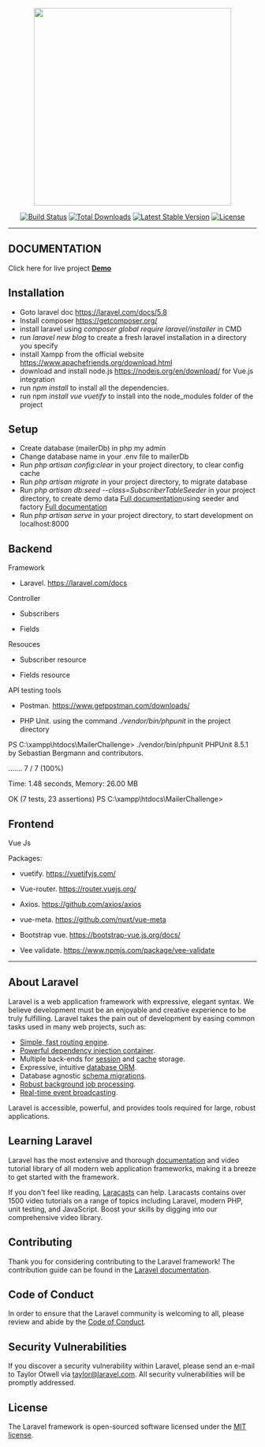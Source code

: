 <p align="center"><img src="https://res.cloudinary.com/dtfbvvkyp/image/upload/v1566331377/laravel-logolockup-cmyk-red.svg" width="400"></p>

<p align="center">
<a href="https://travis-ci.org/laravel/framework"><img src="https://travis-ci.org/laravel/framework.svg" alt="Build Status"></a>
<a href="https://packagist.org/packages/laravel/framework"><img src="https://poser.pugx.org/laravel/framework/d/total.svg" alt="Total Downloads"></a>
<a href="https://packagist.org/packages/laravel/framework"><img src="https://poser.pugx.org/laravel/framework/v/stable.svg" alt="Latest Stable Version"></a>
<a href="https://packagist.org/packages/laravel/framework"><img src="https://poser.pugx.org/laravel/framework/license.svg" alt="License"></a>
</p>

<hr>

## DOCUMENTATION

<p>Click here for live project <a href='https://www.mailerchallenge.henrymoby.tech'><b>Demo</b></a> </p>

## Installation 

- Goto laravel doc https://laravel.com/docs/5.8
- Install composer https://getcomposer.org/
- install laravel using <i>composer global require laravel/installer</i> in CMD
- run <i>laravel new blog</i> to create a fresh laravel installation in a directory you specify
- install Xampp from the official website https://www.apachefriends.org/download.html
- download and install node.js https://nodejs.org/en/download/ for Vue.js integration 
- run <i>npm install</i> to install all the dependencies.
- run npm <i>install vue vuetify</i> to install into the node_modules folder of the project

## Setup

- Create database (mailerDb) in php my admin
- Change database name in your .env file to mailerDb
- Run <i>php artisan config:clear</i> in your project directory, to clear config cache 
- Run <i>php artisan migrate</i> in your project directory, to migrate database 
- Run <i>php artisan db:seed --class=SubscriberTableSeeder</i> in your project directory, to create demo data <a href='https://laravel.com/docs/master/seeding'>Full documentation</a>using seeder and factory <a href='https://laravel-news.com/learn-to-use-model-factories-in-laravel-5-1'>Full documentation</a>
- Run <i>php artisan serve</i> in your project directory, to start development on localhost:8000

## Backend

<p>Framework</p>

- Laravel. https://laravel.com/docs

<p>Controller</p>

- Subscribers 

- Fields 

<p>Resouces</p>

- Subscriber resource

- Fields resource

<p>API testing tools</p>

- Postman. https://www.getpostman.com/downloads/

- PHP Unit. using the command <i>./vendor/bin/phpunit</i> in the project directory

<div class='jumbotron'>
PS C:\xampp\htdocs\MailerChallenge> ./vendor/bin/phpunit
PHPUnit 8.5.1 by Sebastian Bergmann and contributors.

.......                                                             7 / 7 (100%)

Time: 1.48 seconds, Memory: 26.00 MB

OK (7 tests, 23 assertions)
PS C:\xampp\htdocs\MailerChallenge>
</div>

## Frontend

<p>Vue Js</p>
<p>Packages:</p>

- vuetify. https://vuetifyjs.com/

- Vue-router. https://router.vuejs.org/

- Axios. https://github.com/axios/axios

- vue-meta. https://github.com/nuxt/vue-meta 

- Bootstrap vue. https://bootstrap-vue.js.org/docs/

- Vee validate. https://www.npmjs.com/package/vee-validate

<hr>


## About Laravel

Laravel is a web application framework with expressive, elegant syntax. We believe development must be an enjoyable and creative experience to be truly fulfilling. Laravel takes the pain out of development by easing common tasks used in many web projects, such as:

- [Simple, fast routing engine](https://laravel.com/docs/routing).
- [Powerful dependency injection container](https://laravel.com/docs/container).
- Multiple back-ends for [session](https://laravel.com/docs/session) and [cache](https://laravel.com/docs/cache) storage.
- Expressive, intuitive [database ORM](https://laravel.com/docs/eloquent).
- Database agnostic [schema migrations](https://laravel.com/docs/migrations).
- [Robust background job processing](https://laravel.com/docs/queues).
- [Real-time event broadcasting](https://laravel.com/docs/broadcasting).

Laravel is accessible, powerful, and provides tools required for large, robust applications.


## Learning Laravel

Laravel has the most extensive and thorough [documentation](https://laravel.com/docs) and video tutorial library of all modern web application frameworks, making it a breeze to get started with the framework.

If you don't feel like reading, [Laracasts](https://laracasts.com) can help. Laracasts contains over 1500 video tutorials on a range of topics including Laravel, modern PHP, unit testing, and JavaScript. Boost your skills by digging into our comprehensive video library.


## Contributing

Thank you for considering contributing to the Laravel framework! The contribution guide can be found in the [Laravel documentation](https://laravel.com/docs/contributions).

## Code of Conduct

In order to ensure that the Laravel community is welcoming to all, please review and abide by the [Code of Conduct](https://laravel.com/docs/contributions#code-of-conduct).

## Security Vulnerabilities

If you discover a security vulnerability within Laravel, please send an e-mail to Taylor Otwell via [taylor@laravel.com](mailto:taylor@laravel.com). All security vulnerabilities will be promptly addressed.

## License

The Laravel framework is open-sourced software licensed under the [MIT license](https://opensource.org/licenses/MIT).
